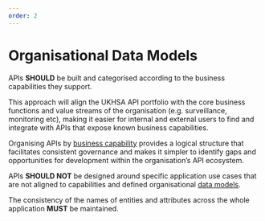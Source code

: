 ```yaml
---
order: 2
---
```

# Organisational Data Models

APIs **SHOULD** be built and categorised according to the business capabilities they support.

This approach will align the UKHSA API portfolio with the core business functions and value streams of the organisation (e.g. surveillance, monitoring etc), making it easier for internal and external users to find and integrate with APIs that expose known business capabilities.

Organising APIs by [business capability](https://confluence.collab.test-and-trace.nhs.uk/display/AT/Business+Capability+Model) provides a logical structure that facilitates consistent governance and makes it simpler to identify gaps and opportunities for development within the organisation’s API ecosystem.

APIs **SHOULD NOT** be designed around specific application use cases that are not aligned to capabilities and defined organisational [data models](https://confluence.collab.test-and-trace.nhs.uk/display/TCFPP/Logical+Data+Model).

The consistency of the names of entities and attributes across the whole application **MUST** be maintained.
